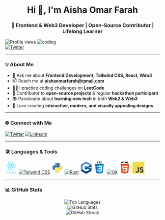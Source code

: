 <h1 align="center">Hi 👋, I'm Aisha Omar Farah</h1>
<h3 align="center">🚀 Frontend & Web3 Developer | Open-Source Contributor | Lifelong Learner</h3>

<img align="right" alt="coding" width="400" src="https://i.pinimg.com/originals/e7/26/c7/e726c74ac081eed50feee1433d12c998.gif" />

<p align="left">
  <img src="https://komarev.com/ghpvc/?username=aishagojo&label=Profile%20Views&color=0e75b6&style=flat" alt="Profile views" />
  <a href="https://twitter.com/aishaomarfarah" target="_blank">
    <img src="https://img.shields.io/twitter/follow/aishaomarfarah?logo=twitter&style=for-the-badge" alt="Twitter" />
  </a>
</p>

---

### 💡 About Me
- 💬 Ask me about **Frontend Development, Tailwind CSS, React, Web3**
- 📫 Reach me at **aishaomarfarah@gmail.com**
- 👩‍💻 I practice coding challenges on **LeetCode**
- 🌟 Contributor to **open-source projects** & regular **hackathon participant**
- 📚 Passionate about **learning new tech** in both **Web2 & Web3**
- 🎨 Love creating **interactive, modern, and visually appealing designs**

---

### 🌐 Connect with Me
<p align="left">
  <a href="https://twitter.com/aishaomarfarah" target="_blank"><img align="center" src="https://raw.githubusercontent.com/rahuldkjain/github-profile-readme-generator/master/src/images/icons/Social/twitter.svg" alt="Twitter" height="30" width="40" /></a>
  <a href="https://www.linkedin.com/in/aisha-omar-572429242/" target="_blank"><img align="center" src="https://raw.githubusercontent.com/rahuldkjain/github-profile-readme-generator/master/src/images/icons/Social/linked-in-alt.svg" alt="LinkedIn" height="30" width="40" /></a>
</p>

---

### 🛠 Languages & Tools
<p align="left">
  <a href="https://reactjs.org/" target="_blank"><img src="https://raw.githubusercontent.com/devicons/devicon/master/icons/react/react-original-wordmark.svg" alt="React" width="40" height="40"/></a>
  <a href="https://tailwindcss.com/" target="_blank"><img src="https://www.vectorlogo.zone/logos/tailwindcss/tailwindcss-icon.svg" alt="Tailwind CSS" width="40" height="40"/></a>
  <a href="https://www.python.org/" target="_blank"><img src="https://raw.githubusercontent.com/devicons/devicon/master/icons/python/python-original.svg" alt="Python" width="40" height="40"/></a>
  <a href="https://www.rust-lang.org/" target="_blank"><img src="https://www.rust-lang.org/logos/rust-logo-256x256.png" alt="Rust" width="40" height="40"/></a>
  <a href="https://www.w3schools.com/cpp/" target="_blank"><img src="https://raw.githubusercontent.com/devicons/devicon/master/icons/cplusplus/cplusplus-original.svg" alt="C++" width="40" height="40"/></a>
  <a href="https://www.w3schools.com/css/" target="_blank"><img src="https://raw.githubusercontent.com/devicons/devicon/master/icons/css3/css3-original-wordmark.svg" alt="CSS3" width="40" height="40"/></a>
  <a href="https://git-scm.com/" target="_blank"><img src="https://www.vectorlogo.zone/logos/git-scm/git-scm-icon.svg" alt="Git" width="40" height="40"/></a>
  <a href="https://www.w3.org/html/" target="_blank"><img src="https://raw.githubusercontent.com/devicons/devicon/master/icons/html5/html5-original-wordmark.svg" alt="HTML5" width="40" height="40"/></a>
  <a href="https://developer.mozilla.org/en-US/docs/Web/JavaScript" target="_blank"><img src="https://raw.githubusercontent.com/devicons/devicon/master/icons/javascript/javascript-original.svg" alt="JavaScript" width="40" height="40"/></a>
</p>

---

### 📊 GitHub Stats
<p align="center">
  <img src="https://github-readme-stats.vercel.app/api/top-langs?username=aishagojo&show_icons=true&locale=en&layout=compact&theme=radical" alt="Top Languages" />
  <br/>
  <img src="https://github-readme-stats.vercel.app/api?username=aishagojo&show_icons=true&locale=en&theme=radical" alt="GitHub Stats" />
  <br/>
  <img src="https://github-readme-streak-stats.herokuapp.com/?user=aishagojo&theme=radical" alt="GitHub Streak" />
</p>
